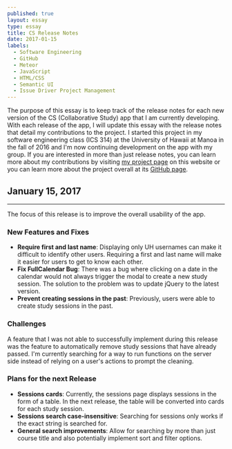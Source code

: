 ```yaml
---
published: true
layout: essay
type: essay
title: CS Release Notes
date: 2017-01-15
labels:
  - Software Engineering
  - GitHub
  - Meteor
  - JavaScript
  - HTML/CSS
  - Semantic UI
  - Issue Driver Project Management
---
```


The purpose of this essay is to keep track of the release notes for each new version of the CS (Collaborative Study) app that I am currently developing. With each release of the app, I will update this essay with the release notes that detail my contributions to the project. I started this project in my software engineering class (ICS 314) at the University of Hawaii at Manoa in the fall of 2016 and I'm now continuing development on the app with my group. If you are interested in more than just release notes, you can learn more about my contributions by visiting [my project page](../projects/CollaborativeStudy) on this website or you can learn more about the project overall at its [GitHub page](https://collaborativestudy.github.io/).

## January 15, 2017
---
The focus of this release is to improve the overall usability of the app.
### New Features and Fixes
  - **Require first and last name**: Displaying only UH usernames can make it difficult to identify other users. Requiring a first and last name will make it easier for users to get to know each other.
  - **Fix FullCalendar Bug**: There was a bug where clicking on a date in the calendar would not always trigger the modal to create a new study session. The solution to the problem was to update jQuery to the latest version.
  - **Prevent creating sessions in the past**: Previously, users were able to create study sessions in the past.

### Challenges
  A feature that I was not able to successfully implement during this release was the feature to automatically remove study sessions that have already passed. I'm currently searching for a way to run functions on the server side instead of relying on a user's actions to prompt the cleaning.

### Plans for the next Release
  - **Sessions cards**: Currently, the sessions page displays sessions in the form of a table. In the next release, the table will be converted into cards for each study session.
  - **Sessions search case-insensitive**: Searching for sessions only works if the exact string is searched for.
  - **General search improvements**: Allow for searching by more than just course title and also potentially implement sort and filter options.